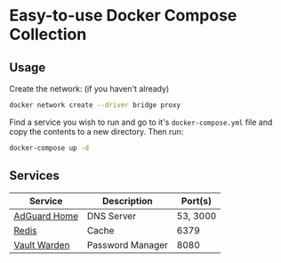 # Easy-to-use Docker Compose Collection

## Usage

Create the network: (if you haven't already)

```bash
docker network create --driver bridge proxy
```

Find a service you wish to run and go to it's `docker-compose.yml` file and copy the contents to a new directory. Then run:

```bash
docker-compose up -d
```

## Services

| Service                                                   | Description      | Port(s)  |
| --------------------------------------------------------- | ---------------- | -------- |
| [AdGuard Home](/services/adguard-home/docker-compose.yml) | DNS Server       | 53, 3000 |
| [Redis](/services/redis/docker-compose.yml)               | Cache            | 6379     |
| [Vault Warden](/services/vault-warden/docker-compose.yml) | Password Manager | 8080     |
